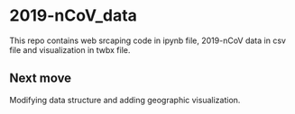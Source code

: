 # 2019-nCoV_data
This repo contains web srcaping code in ipynb file, 2019-nCoV data in csv file and visualization in twbx file.
## Next move
Modifying data structure and adding geographic visualization. 
